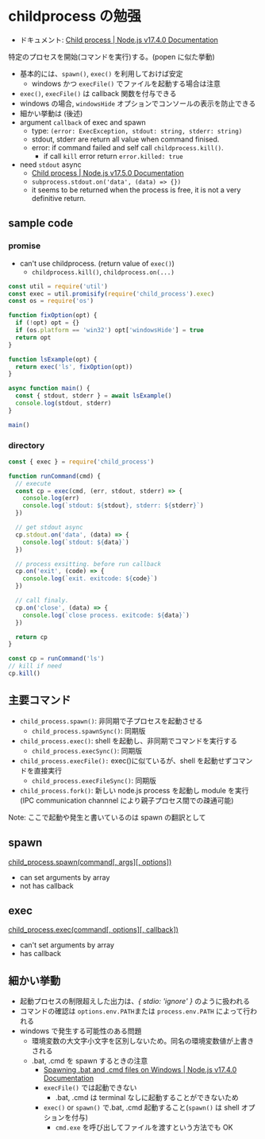 # childprocess の勉强

- ドキュメント: [Child process \| Node\.js v17\.4\.0 Documentation](https://nodejs.org/api/child_process.html)

特定のプロセスを開始(コマンドを実行)する。(popen に似た挙動)

- 基本的には、`spawn()`, `exec()` を利用しておけば安定
  - windows かつ `execFile()` でファイルを起動する場合は注意
- `exec()`, `execFile()` は callback 関数を付与できる
- windows の場合, `windowsHide` オプションでコンソールの表示を防止できる
- 細かい挙動は (後述)
- argument `callback` of exec and spawn
  - type: `(error: ExecException, stdout: string, stderr: string)`
  - stdout, stderr are return all value when command finised.
  - error: if command failed and self call `childprocess.kill()`.
    - if call `kill` error return `error.killed: true`
- need `stdout` async
  - [Child process \| Node\.js v17\.5\.0 Documentation](https://nodejs.org/api/child_process.html#subprocessstdout)
  - `subprocess.stdout.on('data', (data) => {})`
  - it seems to be returned when the process is free, it is not a very definitive return.

## sample code

### promise

- can't use childprocess. (return value of `exec()`)
  - `childprocess.kill()`, `childprocess.on(...)`

```js
const util = require('util')
const exec = util.promisify(require('child_process').exec)
const os = require('os')

function fixOption(opt) {
  if (!opt) opt = {}
  if (os.platform == 'win32') opt['windowsHide'] = true
  return opt
}

function lsExample(opt) {
  return exec('ls', fixOption(opt))
}

async function main() {
  const { stdout, stderr } = await lsExample()
  console.log(stdout, stderr)
}

main()
```

### directory

```js
const { exec } = require('child_process')

function runCommand(cmd) {
  // execute
  const cp = exec(cmd, (err, stdout, stderr) => {
    console.log(err)
    console.log(`stdout: ${stdout}, stderr: ${stderr}`)
  })

  // get stdout async
  cp.stdout.on('data', (data) => {
    console.log(`stdout: ${data}`)
  })

  // process exsitting. before run callback
  cp.on('exit', (code) => {
    console.log(`exit. exitcode: ${code}`)
  })

  // call finaly.
  cp.on('close', (data) => {
    console.log(`close process. exitcode: ${data}`)
  })

  return cp
}

const cp = runCommand('ls')
// kill if need
cp.kill()
```

## 主要コマンド

- `child_process.spawn()`: 非同期で子プロセスを起動させる
  - `child_process.spawnSync()`: 同期版
- `child_process.exec()`: shell を起動し、非同期でコマンドを実行する
  - `child_process.execSync()`: 同期版
- `child_process.execFile():` exec()に似ているが、shell を起動せずコマンドを直接実行
  - `child_process.execFileSync()`: 同期版
- `child_process.fork()`: 新しい node.js process を起動し module を実行(IPC communication channnel により親子プロセス間での疎通可能)

Note: ここで起動や発生と書いているのは spawn の翻訳として

## spawn

[child_process.spawn(command[, args][, options])](https://nodejs.org/api/child_process.html#child_processspawncommand-args-options)

- can set arguments by array
- not has callback

## exec

[child_process.exec(command[, options][, callback])](https://nodejs.org/api/child_process.html#child_processexeccommand-options-callback)

- can't set arguments by array
- has callback

## 細かい挙動

- 起動プロセスの制限超えした出力は、_{ stdio: 'ignore' }_ のように扱われる
- コマンドの確認は `options.env.PATH`または `process.env.PATH` によって行われる
- windows で発生する可能性のある問題
  - 環境変数の大文字小文字を区別しないため。同名の環境変数値が上書きされる
  - .bat, .cmd を spawn するときの注意
    - [Spawning .bat and .cmd files on Windows \| Node\.js v17\.4\.0 Documentation](https://nodejs.org/api/child_process.html#spawning-bat-and-cmd-files-on-windows)
    - `execFile()` では起動できない
      - .bat, .cmd は terminal なしに起動することができないため
    - `exec()` or `spawn()` で.bat, .cmd 起動すること(`spawn()` は shell オプションを付与)
      - `cmd.exe` を呼び出してファイルを渡すという方法でも OK
